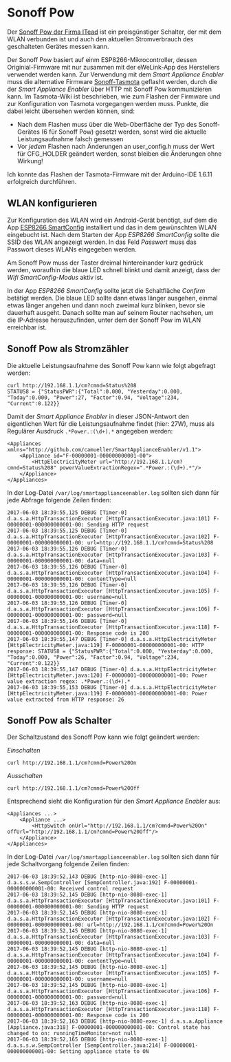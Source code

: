 # Sonoff Pow

Der [Sonoff Pow der Firma ITead](https://www.itead.cc/sonoff-pow.html) ist ein preisgünstiger Schalter, der mit dem WLAN verbunden ist und auch den aktuellen Stromverbrauch des geschalteten Gerätes messen kann.

Der Sonoff Pow basiert auf einm ESP8266-Mikrocontroller, dessen Originial-Firmware mit nur zusammen mit der eWeLink-App des Herstellers verwendet werden kann. Zur Verwendung mit dem *Smart Appliance Enabler* muss die alternative Firmware [Sonoff-Tasmota](https://github.com/arendst/Sonoff-Tasmota) geflasht werden, durch die der *Smart Appliance Enabler* über HTTP mit Sonoff Pow kommunizieren kann. Im Tasmota-Wiki ist beschrieben, wie zum Flashen der Firmware und zur Konfiguration von Tasmota vorgegangen werden muss. Punkte, die dabei leicht übersehen werden können, sind:
- Nach dem Flashen muss über die Web-Oberfläche der Typ des Sonoff-Gerätes (6 für Sonoff Pow) gesetzt werden, sonst wird die aktuelle Leistungsaufnahme falsch gemessen
- Vor _jedem_ Flashen nach Änderungen an user_config.h muss der Wert für CFG_HOLDER geändert werden, sonst bleiben die Änderungen ohne Wirkung!

Ich konnte das Flashen der Tasmota-Firmware mit der Arduino-IDE 1.6.11 erfolgreich durchführen.

## WLAN konfigurieren
Zur Konfiguration des WLAN wird ein Android-Gerät benötigt, auf dem die App [ESP8266 SmartConfig](https://play.google.com/store/apps/details?id=com.cmmakerclub.iot.esptouch) installiert und das in dem gewünschten WLAN eingebucht ist. Nach dem Starten der App _ESP8266 SmartConfig_ sollte die SSID des WLAN angezeigt werden. In das Feld _Passwort_ muss das Passwort dieses WLANs eingegeben werden.

Am Sonoff Pow muss der Taster dreimal hintereinander kurz gedrück werden, woraufhin die blaue LED schnell blinkt und damit anzeigt, dass der *Wifi SmartConfig-Modus* aktiv ist.

In der App _ESP8266 SmartConfig_ sollte jetzt die Schaltfläche _Confirm_ betätigt werden. Die blaue LED sollte dann etwas länger ausgehen, einmal etwas länger angehen und dann noch zweimal kurz blinken, bevor sie dauerhaft ausgeht. Danach sollte man auf seinem Router nachsehen, um die IP-Adresse herauszufinden, unter dem der Sonoff Pow im WLAN erreichbar ist.

## Sonoff Pow als Stromzähler
Die aktuelle Leistungsaufnahme des Sonoff Pow kann wie folgt abgefragt werden:
```
curl http://192.168.1.1/cm?cmnd=Status%208
STATUS8 = {"StatusPWR":{"Total":0.000, "Yesterday":0.000, "Today":0.000, "Power":27, "Factor":0.94, "Voltage":234, "Current":0.122}}
```
Damit der *Smart Appliance Enabler* in dieser JSON-Antwort den eigentlichen Wert für die Leistungsaufnahme findet (hier: 27W), muss als Regulärer Ausdruck ```.*Power.:(\d+).*``` angegeben werden:
```
<Appliances xmlns="http://github.com/camueller/SmartApplianceEnabler/v1.1">
    <Appliance id="F-00000001-000000000001-00">
        <HttpElectricityMeter url="http://192.168.1.1/cm?cmnd=Status%208" powerValueExtractionRegex=".*Power.:(\d+).*"/>
    </Appliance>
</Appliances>
```
In der Log-Datei ```/var/log/smartapplianceenabler.log``` sollten sich dann für jede Abfrage folgende Zeilen finden:
```
2017-06-03 18:39:55,125 DEBUG [Timer-0] d.a.s.a.HttpTransactionExecutor [HttpTransactionExecutor.java:101] F-00000001-000000000001-00: Sending HTTP request
2017-06-03 18:39:55,125 DEBUG [Timer-0] d.a.s.a.HttpTransactionExecutor [HttpTransactionExecutor.java:102] F-00000001-000000000001-00: url=http://192.168.1.1/cm?cmnd=Status%208
2017-06-03 18:39:55,126 DEBUG [Timer-0] d.a.s.a.HttpTransactionExecutor [HttpTransactionExecutor.java:103] F-00000001-000000000001-00: data=null
2017-06-03 18:39:55,126 DEBUG [Timer-0] d.a.s.a.HttpTransactionExecutor [HttpTransactionExecutor.java:104] F-00000001-000000000001-00: contentType=null
2017-06-03 18:39:55,126 DEBUG [Timer-0] d.a.s.a.HttpTransactionExecutor [HttpTransactionExecutor.java:105] F-00000001-000000000001-00: username=null
2017-06-03 18:39:55,126 DEBUG [Timer-0] d.a.s.a.HttpTransactionExecutor [HttpTransactionExecutor.java:106] F-00000001-000000000001-00: password=null
2017-06-03 18:39:55,146 DEBUG [Timer-0] d.a.s.a.HttpTransactionExecutor [HttpTransactionExecutor.java:118] F-00000001-000000000001-00: Response code is 200
2017-06-03 18:39:55,147 DEBUG [Timer-0] d.a.s.a.HttpElectricityMeter [HttpElectricityMeter.java:119] F-00000001-000000000001-00: HTTP response: STATUS8 = {"StatusPWR":{"Total":0.000, "Yesterday":0.000, "Today":0.000, "Power":26, "Factor":0.94, "Voltage":234, "Current":0.122}}
2017-06-03 18:39:55,147 DEBUG [Timer-0] d.a.s.a.HttpElectricityMeter [HttpElectricityMeter.java:120] F-00000001-000000000001-00: Power value extraction regex: .*Power.:(\d+).*
2017-06-03 18:39:55,153 DEBUG [Timer-0] d.a.s.a.HttpElectricityMeter [HttpElectricityMeter.java:119] F-00000001-000000000001-00: Power value extracted from HTTP response: 26
```

## Sonoff Pow als Schalter
Der Schaltzustand des Sonoff Pow kann wie folgt geändert werden:

_Einschalten_
```
curl http://192.168.1.1/cm?cmnd=Power%20On
```

_Ausschalten_
```
curl http://192.168.1.1/cm?cmnd=Power%20Off
```

Entsprechend sieht die Konfiguration für den *Smart Appliance Enabler* aus:
```
<Appliances ...>
    <Appliance ...>
        <HttpSwitch onUrl="http://192.168.1.1/cm?cmnd=Power%20On" offUrl="http://192.168.1.1/cm?cmnd=Power%20Off"/>
    </Appliance>
</Appliances>
```
In der Log-Datei ```/var/log/smartapplianceenabler.log``` sollten sich dann für jede Schaltvorgang folgende Zeilen finden:
```
2017-06-03 18:39:52,143 DEBUG [http-nio-8080-exec-1] d.a.s.s.w.SempController [SempController.java:192] F-00000001-000000000001-00: Received control request
2017-06-03 18:39:52,145 DEBUG [http-nio-8080-exec-1] d.a.s.a.HttpTransactionExecutor [HttpTransactionExecutor.java:101] F-00000001-000000000001-00: Sending HTTP request
2017-06-03 18:39:52,145 DEBUG [http-nio-8080-exec-1] d.a.s.a.HttpTransactionExecutor [HttpTransactionExecutor.java:102] F-00000001-000000000001-00: url=http://192.168.1.1/cm?cmnd=Power%20On
2017-06-03 18:39:52,145 DEBUG [http-nio-8080-exec-1] d.a.s.a.HttpTransactionExecutor [HttpTransactionExecutor.java:103] F-00000001-000000000001-00: data=null
2017-06-03 18:39:52,145 DEBUG [http-nio-8080-exec-1] d.a.s.a.HttpTransactionExecutor [HttpTransactionExecutor.java:104] F-00000001-000000000001-00: contentType=null
2017-06-03 18:39:52,145 DEBUG [http-nio-8080-exec-1] d.a.s.a.HttpTransactionExecutor [HttpTransactionExecutor.java:105] F-00000001-000000000001-00: username=null
2017-06-03 18:39:52,145 DEBUG [http-nio-8080-exec-1] d.a.s.a.HttpTransactionExecutor [HttpTransactionExecutor.java:106] F-00000001-000000000001-00: password=null
2017-06-03 18:39:52,163 DEBUG [http-nio-8080-exec-1] d.a.s.a.HttpTransactionExecutor [HttpTransactionExecutor.java:118] F-00000001-000000000001-00: Response code is 200
2017-06-03 18:39:52,163 DEBUG [http-nio-8080-exec-1] d.a.s.a.Appliance [Appliance.java:318] F-00000001-000000000001-00: Control state has changed to on: runningTimeMonitor=not null
2017-06-03 18:39:52,165 DEBUG [http-nio-8080-exec-1] d.a.s.s.w.SempController [SempController.java:214] F-00000001-000000000001-00: Setting appliance state to ON
```
